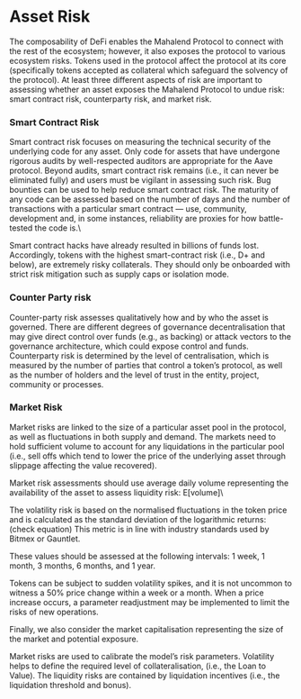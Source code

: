 # Asset Risk

The composability of DeFi enables the Mahalend Protocol to connect with the rest of the ecosystem; however, it also exposes the protocol to various ecosystem risks. Tokens used in the protocol affect the protocol at its core (specifically tokens accepted as collateral which safeguard the solvency of the protocol). At least three different aspects of risk are important to assessing whether an asset exposes the Mahalend Protocol to undue risk: smart contract risk, counterparty risk, and market risk.

### Smart Contract Risk

Smart contract risk focuses on measuring the technical security of the underlying code for any asset. Only code for assets that have undergone rigorous audits by well-respected auditors are appropriate for the Aave protocol. Beyond audits, smart contract risk remains (i.e., it can never be eliminated fully) and users must be vigilant in assessing such risk. Bug bounties can be used to help reduce smart contract risk. The maturity of any code can be assessed based on the number of days and the number of transactions with a particular smart contract — use, community, development and, in some instances, reliability are proxies for how battle-tested the code is.\


Smart contract hacks have already resulted in billions of funds lost. Accordingly, tokens with the highest smart-contract risk (i.e., D+ and below), are extremely risky collaterals. They should only be onboarded with strict risk mitigation such as supply caps or isolation mode.

### Counter Party risk

Counter-party risk assesses qualitatively how and by who the asset is governed. There are different degrees of governance decentralisation that may give direct control over funds (e.g., as backing) or attack vectors to the governance architecture, which could expose control and funds. Counterparty risk is determined by the level of centralisation, which is measured by the number of parties that control a token’s protocol, as well as the number of holders and the level of trust in the entity, project, community or processes.

### Market Risk

Market risks are linked to the size of a particular asset pool in the protocol, as well as fluctuations in both supply and demand. The markets need to hold sufficient volume to account for any liquidations in the particular pool (i.e., sell offs which tend to lower the price of the underlying asset through slippage affecting the value recovered).

Market risk assessments should use average daily volume representing the availability of the asset to assess liquidity risk: E\[volume]\


The volatility risk is based on the normalised fluctuations in the token price and is calculated as the standard deviation of the logarithmic returns: (check equation) This metric is in line with industry standards used by Bitmex or Gauntlet.

These values should be assessed at the following intervals: 1 week, 1 month, 3 months, 6 months, and 1 year.

Tokens can be subject to sudden volatility spikes, and it is not uncommon to witness a 50% price change within a week or a month. When a price increase occurs, a parameter readjustment may be implemented to limit the risks of new operations.

Finally, we also consider the market capitalisation representing the size of the market and potential exposure.

Market risks are used to calibrate the model’s risk parameters. Volatility helps to define the required level of collateralisation, (i.e., the Loan to Value). The liquidity risks are contained by liquidation incentives (i.e., the liquidation threshold and bonus).
